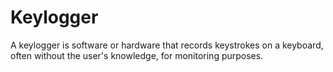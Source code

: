 # Keylogger
A keylogger is software or hardware that records keystrokes on a keyboard, often without the user's knowledge, for monitoring purposes.

